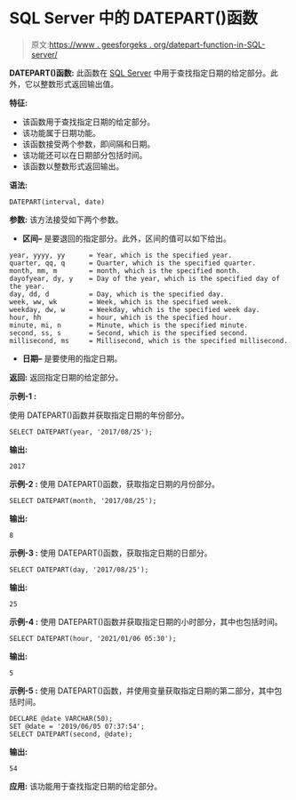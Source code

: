 # SQL Server 中的 DATEPART()函数

> 原文:[https://www . geesforgeks . org/datepart-function-in-SQL-server/](https://www.geeksforgeeks.org/datepart-function-in-sql-server/)

**DATEPART()函数:**
此函数在 [SQL Server](https://www.geeksforgeeks.org/sql-server-identity/) 中用于查找指定日期的给定部分。此外，它以整数形式返回输出值。

**特征:**

*   该函数用于查找指定日期的给定部分。
*   该功能属于日期功能。
*   该函数接受两个参数，即间隔和日期。
*   该功能还可以在日期部分包括时间。
*   该函数以整数形式返回输出。

**语法:**

```
DATEPART(interval, date)
```

**参数:**
该方法接受如下两个参数。

*   **区间–**
    是要退回的指定部分。此外，区间的值可以如下给出。

```
year, yyyy, yy      = Year, which is the specified year.
quarter, qq, q      = Quarter, which is the specified quarter.
month, mm, m        = month, which is the specified month.
dayofyear, dy, y    = Day of the year, which is the specified day of the year.
day, dd, d          = Day, which is the specified day.
week, ww, wk        = Week, which is the specified week.
weekday, dw, w      = Weekday, which is the specified week day.
hour, hh            = hour, which is the specified hour.
minute, mi, n       = Minute, which is the specified minute.
second, ss, s       = Second, which is the specified second.
millisecond, ms     = Millisecond, which is the specified millisecond.
```

*   **日期–**
    是要使用的指定日期。

**返回:**
返回指定日期的给定部分。

**示例-1 :**

使用 DATEPART()函数并获取指定日期的年份部分。

```
SELECT DATEPART(year, '2017/08/25');
```

**输出:**

```
2017
```

**示例-2 :**
使用 DATEPART()函数，获取指定日期的月份部分。

```
SELECT DATEPART(month, '2017/08/25');
```

**输出:**

```
8
```

**示例-3 :**
使用 DATEPART()函数，获取指定日期的日部分。

```
SELECT DATEPART(day, '2017/08/25');
```

**输出:**

```
25
```

**示例-4 :**
使用 DATEPART()函数并获取指定日期的小时部分，其中也包括时间。

```
SELECT DATEPART(hour, '2021/01/06 05:30');
```

**输出:**

```
5
```

**示例-5 :**
使用 DATEPART()函数，并使用变量获取指定日期的第二部分，其中包括时间。

```
DECLARE @date VARCHAR(50);
SET @date = '2019/06/05 07:37:54';
SELECT DATEPART(second, @date);
```

**输出:**

```
54
```

**应用:**
该功能用于查找指定日期的给定部分。